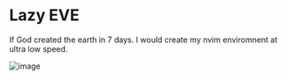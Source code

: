 # Lazy EVE 
If God created the earth in 7 days. I would create my nvim enviromnent at ultra low speed.

![image](https://github.com/user-attachments/assets/e3e91681-ef23-4dcf-9c4a-04ececefe6c6)
